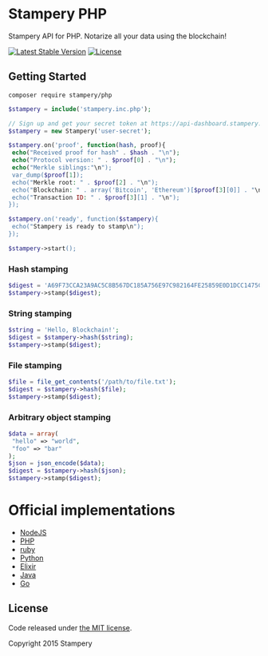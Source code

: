# Stampery PHP
 Stampery API for PHP. Notarize all your data using the blockchain!

 [![Latest Stable Version](https://poser.pugx.org/stampery/php/v/stable)](https://packagist.org/packages/stampery/php)
 [![License](https://poser.pugx.org/stampery/php/license)](https://packagist.org/packages/stampery/php)

## Getting Started

```
composer require stampery/php
```

```php
$stampery = include('stampery.inc.php');

// Sign up and get your secret token at https://api-dashboard.stampery.com
$stampery = new Stampery('user-secret');

$stampery.on('proof', function(hash, proof){
 echo("Received proof for hash" . $hash . "\n");
 echo("Protocol version: " . $proof[0] . "\n");
 echo("Merkle siblings:"\n");
 var_dump($proof[1]);
 echo("Merkle root: " . $proof[2] . "\n");
 echo("Blockchain: " . array('Bitcoin', 'Ethereum')[$proof[3][0]] . "\n");
 echo("Transaction ID: " . $proof[3][1] . "\n");
});

$stampery.on('ready', function($stampery){
 echo("Stampery is ready to stamp\n");
});

$stampery->start();
```
### Hash stamping
```php
$digest = 'A69F73CCA23A9AC5C8B567DC185A756E97C982164FE25859E0D1DCC1475C80A615B2123AF1F5F94C11E3E9402C3AC558F500199D95B6D3E301758586281DCD26';
$stampery->stamp($digest);
```
### String stamping
```php
$string = 'Hello, Blockchain!';
$digest = $stampery->hash($string);
$stampery->stamp($digest);
```
### File stamping
```php
$file = file_get_contents('/path/to/file.txt');
$digest = $stampery->hash($file);
$stampery->stamp($digest);
```
### Arbitrary object stamping
```php
$data = array(
 "hello" => "world",
 "foo" => "bar"
);
$json = json_encode($data);
$digest = $stampery->hash($json);
$stampery->stamp($digest);
```

# Official implementations
- [NodeJS](https://github.com/stampery/node)
- [PHP](https://github.com/stampery/php)
- [ruby](https://github.com/stampery/ruby)
- [Python](https://github.com/stampery/python)
- [Elixir](https://github.com/stampery/elixir)
- [Java](https://github.com/stampery/java)
- [Go](https://github.com/stampery/go)

## License

Code released under [the MIT license](https://github.com/stampery/js/blob/master/LICENSE).

Copyright 2015 Stampery
